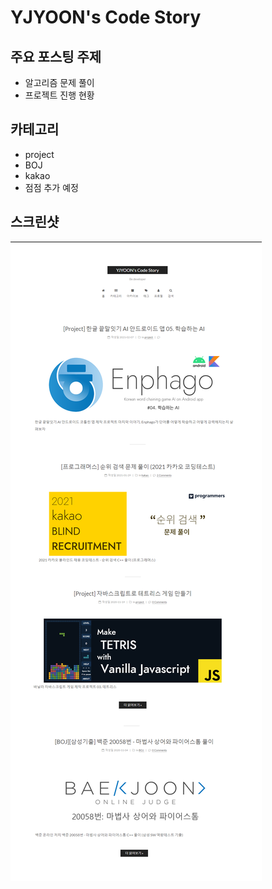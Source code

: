 # YJYOON's Code Story

## 주요 포스팅 주제
- 알고리즘 문제 풀이
- 프로젝트 진행 현황

## 카테고리
- project
- BOJ
- kakao
- 점점 추가 예정

## 스크린샷
![0](/assets/images/readme.png)